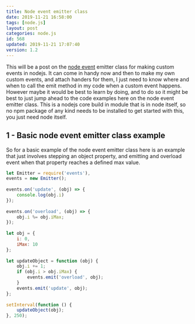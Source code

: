 ```yaml
---
title: Node event emitter class
date: 2019-11-21 16:58:00
tags: [node.js]
layout: post
categories: node.js
id: 568
updated: 2019-11-21 17:07:40
version: 1.2
---
```


This will be a post on the [node event](https://nodejs.org/api/events.html#events_class_eventemitter) emitter class for making custom events in nodejs. It can come in handy now and then to make my own custom events, and attach handers for them, I just need to know where and when to call the emit method in my code when a custom event happens. However maybe it would be best to learn by doing, and to do so it might be best to just jump ahead to the code examples here on the node event emitter class.
This is a nodejs core build in module that is in node itself, so no npm package of any kind needs to be installed to get started with this, you just need node itself.

<!-- more -->

## 1 - Basic node event emitter class example

So for a basic example of the node event emitter class here is an example that just involves stepping an object property, and emitting and overload event when that property reaches a defined max value. 

```js
let Emitter = require('events'),
events = new Emitter();
 
events.on('update', (obj) => {
    console.log(obj.i)
});
 
events.on('overload', (obj) => {
    obj.i %= obj.iMax;
});
 
let obj = {
    i: 0,
    iMax: 10
};
 
let updateObject = function (obj) {
    obj.i += 1;
    if (obj.i > obj.iMax) {
        events.emit('overload', obj);
    }
    events.emit('update', obj);
};
 
setInterval(function () {
    updateObject(obj);
}, 250);
```